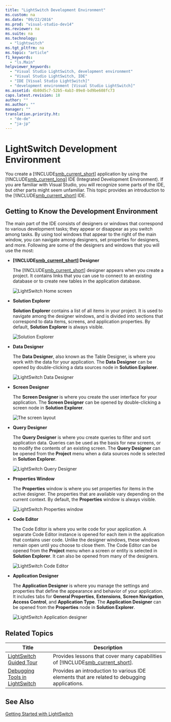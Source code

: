 ```yaml
---
title: "LightSwitch Development Environment"
ms.custom: na
ms.date: "09/22/2016"
ms.prod: "visual-studio-dev14"
ms.reviewer: na
ms.suite: na
ms.technology: 
  - "lightswitch"
ms.tgt_pltfrm: na
ms.topic: "article"
f1_keywords: 
  - "ls.Main"
helpviewer_keywords: 
  - "Visual Studio LightSwitch, development environment"
  - "Visual Studio LightSwitch, IDE"
  - "IDE [Visual Studio LightSwitch]"
  - "development environment [Visual Studio LightSwitch]"
ms.assetid: 4b80d5c7-52b5-4ab3-89e8-bd9be608fc73
caps.latest.revision: 18
author: ""
ms.author: ""
manager: ""
translation.priority.ht: 
  - "de-de"
  - "ja-jp"
---
```

# LightSwitch Development Environment
You create a [!INCLUDE[smb_current_short](../vs140/includes/smb_current_short_md.md)] application by using the [!INCLUDE[smb_current_long](../vs140/includes/smb_current_long_md.md)] IDE (Integrated Development Environment). If you are familiar with Visual Studio, you will recognize some parts of the IDE, but other parts might seem unfamiliar. This topic provides an introduction to the [!INCLUDE[smb_current_short](../vs140/includes/smb_current_short_md.md)] IDE.  
  
## Getting to Know the Development Environment  
 The main part of the IDE consists of designers or windows that correspond to various development tasks; they appear or disappear as you switch among tasks. By using tool windows that appear to the right of the main window, you can navigate among designers, set properties for designers, and more. Following are some of the designers and windows that you will use the most:  
  
-   **[!INCLUDE[smb_current_short](../vs140/includes/smb_current_short_md.md)] Designer**  
  
     The [!INCLUDE[smb_current_short](../vs140/includes/smb_current_short_md.md)] designer appears when you create a project. It contains links that you can use to connect to an existing database or to create new tables in the application database.  
  
     ![LightSwitch Home screen](../vs140/media/lsdesigner.PNG "LSDesigner")  
  
-   **Solution Explorer**  
  
     **Solution Explorer** contains a list of all items in your project. It is used to navigate among the designer windows, and is divided into sections that correspond to data items, screens, and application properties. By default, **Solution Explorer** is always visible.  
  
     ![Solution Explorer](../vs140/media/lssolution.PNG "LSSolution")  
  
-   **Data Designer**  
  
     The **Data Designer**, also known as the Table Designer, is where you work with the data for your application. The **Data Designer** can be opened by double-clicking a data sources node in **Solution Explorer**.  
  
     ![LightSwitch Data Designer](../vs140/media/lsdata.PNG "LSData")  
  
-   **Screen Designer**  
  
     The **Screen Designer** is where you create the user interface for your application. The **Screen Designer** can be opened by double-clicking a screen node in **Solution Explorer**.  
  
     ![The screen layout](../vs140/media/ls_step3.PNG "LS_Step3")  
  
-   **Query Designer**  
  
     The **Query Designer** is where you create queries to filter and sort application data. Queries can be used as the basis for new screens, or to modify the contents of an existing screen. The **Query Designer** can be opened from the **Project** menu when a data sources node is selected in **Solution Explorer**.  
  
     ![LightSwitch Query Designer](../vs140/media/lsquery.PNG "LSQuery")  
  
-   **Properties Window**  
  
     The **Properties** window is where you set properties for items in the active designer. The properties that are available vary depending on the current context. By default, the **Properties** window is always visible.  
  
     ![LightSwitch Properties window](../vs140/media/lsproperties.PNG "LSProperties")  
  
-   **Code Editor**  
  
     The Code Editor is where you write code for your application. A separate Code Editor instance is opened for each item in the application that contains user code. Unlike the designer windows, these windows remain open until you choose to close them. The Code Editor can be opened from the **Project** menu when a screen or entity is selected in **Solution Explorer**. It can also be opened from many of the designers.  
  
     ![LightSwitch Code Editor](../vs140/media/lscode.PNG "LSCode")  
  
-   **Application Designer**  
  
     The **Application Designer** is where you manage the settings and properties that define the appearance and behavior of your application. It includes tabs for **General Properties**, **Extensions**, **Screen Navigation**, **Access Control**, and **Application Type**. The **Application Designer** can be opened from the **Properties** node in **Solution Explorer**.  
  
     ![LightSwitch Application designer](../vs140/media/lsapp.PNG "LSApp")  
  
## Related Topics  
  
|Title|Description|  
|-----------|-----------------|  
|[LightSwitch Guided Tour](../vs140/lightswitch-guided-tour.md)|Provides lessons that cover many capabilities of [!INCLUDE[smb_current_short](../vs140/includes/smb_current_short_md.md)].|  
|[Debugging Tools in LightSwitch](../vs140/debugging-tools-in-lightswitch.md)|Provides an introduction to various IDE elements that are related to debugging applications.|  
  
## See Also  
 [Getting Started with LightSwitch](../vs140/getting-started-with-lightswitch.md)